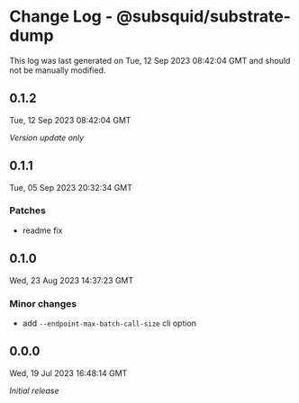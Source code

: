 # Change Log - @subsquid/substrate-dump

This log was last generated on Tue, 12 Sep 2023 08:42:04 GMT and should not be manually modified.

## 0.1.2
Tue, 12 Sep 2023 08:42:04 GMT

_Version update only_

## 0.1.1
Tue, 05 Sep 2023 20:32:34 GMT

### Patches

- readme fix

## 0.1.0
Wed, 23 Aug 2023 14:37:23 GMT

### Minor changes

- add `--endpoint-max-batch-call-size` cli option

## 0.0.0
Wed, 19 Jul 2023 16:48:14 GMT

_Initial release_

